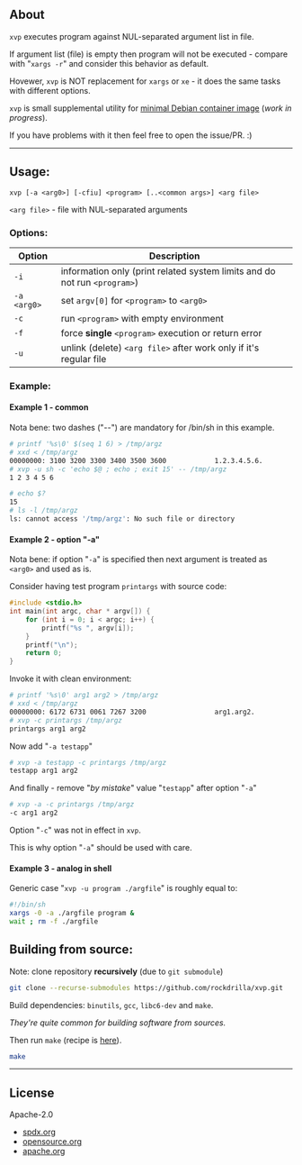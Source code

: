 ## About

`xvp` executes program against NUL-separated argument list in file.

If argument list (file) is empty then program will not be executed - compare with "`xargs -r`" and consider this behavior as default.

Hovewer, `xvp` is NOT replacement for `xargs` or `xe` - it does the same tasks with different options.

`xvp` is small supplemental utility for [minimal Debian container image](https://github.com/rockdrilla/docker-debian) (*work in progress*).

If you have problems with it then feel free to open the issue/PR. :)

---

## Usage:

`xvp [-a <arg0>] [-cfiu] <program> [..<common args>] <arg file>`

`<arg file>` - file with NUL-separated arguments

### Options:

| Option       | Description                                                               |
| ------       | ------------------------------------------------------------------------- |
|  `-i`        | information only (print related system limits and do not run `<program>`) |
|  `-a <arg0>` | set `argv[0]` for `<program>` to `<arg0>`                                 |
|  `-c`        | run `<program>` with empty environment                                    |
|  `-f`        | force **single** `<program>` execution or return error                    |
|  `-u`        | unlink (delete) `<arg file>` after work only if it's regular file         |

### Example:

#### Example 1 - common

Nota bene: two dashes ("--") are mandatory for /bin/sh in this example.

```sh
# printf '%s\0' $(seq 1 6) > /tmp/argz
# xxd < /tmp/argz
00000000: 3100 3200 3300 3400 3500 3600            1.2.3.4.5.6.
# xvp -u sh -c 'echo $@ ; echo ; exit 15' -- /tmp/argz
1 2 3 4 5 6

# echo $?
15
# ls -l /tmp/argz
ls: cannot access '/tmp/argz': No such file or directory
```

#### Example 2 - option "-a"

Nota bene: if option "`-a`" is specified then next argument is treated as `<arg0>` and used as is.

Consider having test program `printargs` with source code:

```c
#include <stdio.h>
int main(int argc, char * argv[]) {
    for (int i = 0; i < argc; i++) {
        printf("%s ", argv[i]);
    }
    printf("\n");
    return 0;
}
```

Invoke it with clean environment:

```sh
# printf '%s\0' arg1 arg2 > /tmp/argz
# xxd < /tmp/argz
00000000: 6172 6731 0061 7267 3200                 arg1.arg2.
# xvp -c printargs /tmp/argz
printargs arg1 arg2
```

Now add "`-a testapp`"

```sh
# xvp -a testapp -c printargs /tmp/argz
testapp arg1 arg2
```

And finally - remove "*by mistake*" value "`testapp`" after option "`-a`"

```sh
# xvp -a -c printargs /tmp/argz
-c arg1 arg2
```

Option "`-c`" was not in effect in `xvp`.

This is why option "`-a`" should be used with care.

#### Example 3 - analog in shell

Generic case "`xvp -u program ./argfile`" is roughly equal to:

```sh
#!/bin/sh
xargs -0 -a ./argfile program &
wait ; rm -f ./argfile
```

## Building from source:

Note: clone repository **recursively** (due to `git submodule`)

```sh
git clone --recurse-submodules https://github.com/rockdrilla/xvp.git
```

Build dependencies: `binutils`, `gcc`, `libc6-dev` and `make`.

*They're quite common for building software from sources.*

Then run `make` (recipe is [here](Makefile)).

```sh
make
```

---

## License

Apache-2.0

- [spdx.org](https://spdx.org/licenses/Apache-2.0.html)
- [opensource.org](https://opensource.org/licenses/Apache-2.0)
- [apache.org](https://www.apache.org/licenses/LICENSE-2.0)
